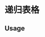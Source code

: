 # 递归表格

## Usage



<code-view title="基本用法" description="基本treetable用法">
    <div style="overflow:hidden;width:100%">
        <ClientOnly>
            <q-tree-table :header="header" :treeData="data.dataTree">
                <!-- <template #header="scope">{{ scope.hKey }}</template> -->
                <!-- scope: {cell, parent, index, headerKey, cIndex}  cell当前单元格数据，parent:父级单元格数据，index行下标, headerKey当前单元格对应的表格头字段, cIndex当前单元格在父单元格children的下标-->
                <template #default="{ headerKey, cell, parent, index }">
                    <div v-if="(headerKey == 'title2' || headerKey == 'title3' || headerKey == 'title7') && index === 0">
                        <a-input :value="cell.data[key]"></a-input>
                        <button @click="add({ headerKey, cell, parent, index })">添加</button>
                    </div>
                    <span v-else><a-input :value="cell.data[key]"></a-input></span>
                </template>
            </q-tree-table>
        </ClientOnly>
    </div>
    <template #codeText>
        <highlight-code :code="code"/>
    </template>
</code-view>

<script setup>
    import {reactive} from 'vue'
    import {QTreeTable} from '@q-front-npm/vue3-pc-ui'
    const tags = ['title1', 'title2', 'title3', 'title7']

    const header = {
        title1: '标题1',
        title2: '标题2',
        title3: '标题3',
        title7: {
            title7: '标题7',
            data: '配置'
        }
    };

    const dataTree = [
        {
            key: 'title1', // direct_type
            data: { // 
            }, 
            config: { 
            },
            title1: '122323',
            children: [
                {
                    data: { // 
                    }, 
                    config: { 
                    },
                    key: 'title2', // direct_type
                    children: [{

                        key: 'title3', // direct_type
                        data: {},
                        config: {}, 
                        children: [{
                            key: 'title7', // direct_type
                            data: {},
                            config: {},
                            sub_key: ['title7', 'data'], // 最后 一层,
                        }]
                    }]
                }
            ]
        }
    ];


// 表格的dateTree数据要是一个响应式数据
    const data = reactive({
        dataTree
    })

    // 点击添加按钮
    const add = ({cell, parent, index}) => {
        const _index = tags.indexOf(cell.key || '');
        let _obj= {};
        let _p = {};
        for (let i = _index; i < tags.length; i++) {
            const _o = {
                key: tags[i],
                config: {},
                data: {}
            };
            _o[_o.key] = {};
            if (typeof header[_o.key] === 'object') {
                _o.sub_key = Object.keys(header[_o.key]);
                _o.sub_key.forEach((_k) => {
                    _o[_k] = {};
                });
            }
            if (i !== tags.length - 1) {
                _o.children = [];
            }
            if (cell.level && i === cell.level - 1) {
                _p = _o;
            } else {
                _obj.children && _obj.children.push(_o);
            }
            _obj = _o;
        }
        if (_index === 0) {
            data.dataTree.push(_p);
        } else {
            parent.children && parent.children.push(_p);
        }
        console.log(data.dataTree)
    }
    const code = `
    <q-tree-table :header="header" :treeData="data.dataTree">
            <!-- <template #header="scope">{{ scope.hKey }}</template> -->
            <!-- scope: {cell, parent, index, headerKey, cIndex}  cell当前单元格数据，parent:父级单元格数据，index行下标, headerKey当前单元格对应的表格头字段, cIndex当前单元格在父单元格children的下标-->
            <template #default="{ headerKey, cell, parent, index }">
                <Input v-model:value="cell.data[key]"></Input>
            </template>
        </q-tree-table>
        
        <script setup>

        import {QTreeTable} from '@q-front-npm/vue3-pc-ui';
        import {reactive} from 'vue'
             const header = {
                title1: '标题1',
                title2: '标题2',
                title3: '标题3',
                title7: {
                    title7: '标题7',
                    data: '配置'
                }
            };

            const dataTree = [
                {
                    key: 'title1', // direct_type
                    data: { // 
                    }, 
                    config: { 
                    },
                    title1: '122323',
                    children: [
                        {
                            data: { // 
                            }, 
                            config: { 
                            },
                            key: 'title2', // direct_type
                            children: [{

                                key: 'title3', // direct_type
                                data: {},
                                config: {}, 
                                children: [{
                                    key: 'title7', // direct_type
                                    data: {},
                                    config: {},
                                    sub_key: ['title7', 'data'], // 最后 一层,
                                }]
                            }]
                        }
                    ]
                }
            ];
        \<\/\script>`

</script>